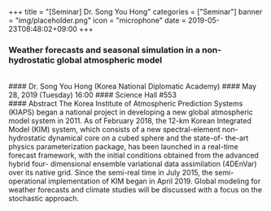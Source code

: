 +++
title = "[Seminar] Dr. Song You Hong"
categories = ["Seminar"]
banner = "img/placeholder.png"
icon = "microphone"
date = 2019-05-23T08:48:02+09:00
+++
### Weather forecasts and seasonal simulation in a non-hydrostatic global atmospheric model
<br>
#### Dr. Song You Hong (Korea National Diplomatic Academy)
#### May 28, 2019 (Tuesday) 16:00
#### Science Hall #553
<br>
#### Abstract
The Korea Institute of Atmospheric Prediction Systems (KIAPS) began a national project in developing a new global atmospheric model system in 2011. As of February 2018, the 12-km Korean Integrated Model (KIM) system, which consists of a new spectral-element non-hydrostatic dynamical core on a cubed sphere and the state-of- the-art physics parameterization package, has been launched in a real-time forecast framework, with the initial conditions obtained from the advanced hybrid four- dimensional ensemble variational data assimilation (4DEnVar) over its native grid. Since the semi-real time in July 2015, the semi-operational implementation of KIM began in April 2019. Global modeling for weather forecasts and climate studies will be discussed with a focus on the stochastic approach.
